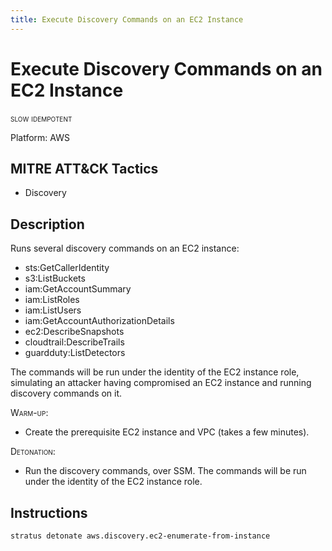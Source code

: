 ```yaml
---
title: Execute Discovery Commands on an EC2 Instance
---
```


# Execute Discovery Commands on an EC2 Instance

 <span class="smallcaps w3-badge w3-orange w3-round w3-text-sand" title="This attack technique might be slow to warm up or detonate">slow</span> 
 <span class="smallcaps w3-badge w3-blue w3-round w3-text-white" title="This attack technique can be detonated multiple times">idempotent</span> 

Platform: AWS

## MITRE ATT&CK Tactics


- Discovery

## Description


Runs several discovery commands on an EC2 instance:

- sts:GetCallerIdentity
- s3:ListBuckets
- iam:GetAccountSummary
- iam:ListRoles
- iam:ListUsers
- iam:GetAccountAuthorizationDetails
- ec2:DescribeSnapshots
- cloudtrail:DescribeTrails
- guardduty:ListDetectors

The commands will be run under the identity of the EC2 instance role, simulating an attacker having compromised an EC2 instance and running discovery commands on it.

<span style="font-variant: small-caps;">Warm-up</span>:

- Create the prerequisite EC2 instance and VPC (takes a few minutes).

<span style="font-variant: small-caps;">Detonation</span>: 

- Run the discovery commands, over SSM. The commands will be run under the identity of the EC2 instance role.


## Instructions

```bash title="Detonate with Stratus Red Team"
stratus detonate aws.discovery.ec2-enumerate-from-instance
```